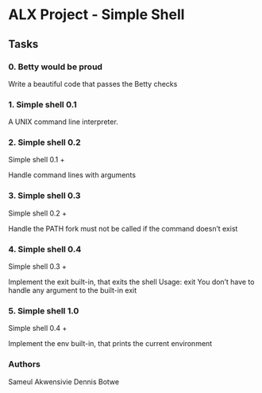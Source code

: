 # ALX Project - Simple Shell

## Tasks

### 0. Betty would be proud
Write a beautiful code that passes the Betty checks

### 1. Simple shell 0.1
A UNIX command line interpreter.

### 2. Simple shell 0.2
Simple shell 0.1 +

Handle command lines with arguments

### 3. Simple shell 0.3
Simple shell 0.2 +

Handle the PATH
fork must not be called if the command doesn’t exist

### 4. Simple shell 0.4
Simple shell 0.3 +

Implement the exit built-in, that exits the shell
Usage: exit
You don’t have to handle any argument to the built-in exit

### 5. Simple shell 1.0
Simple shell 0.4 +

Implement the env built-in, that prints the current environment

### Authors
Sameul Akwensivie <sakwensivie>
Dennis Botwe  <dkb116>